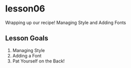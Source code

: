 # lesson06

Wrapping up our recipe! Managing Style and Adding Fonts

## Lesson Goals

1. Managing Style
2. Adding a Font
3. Pat Yourself on the Back!
